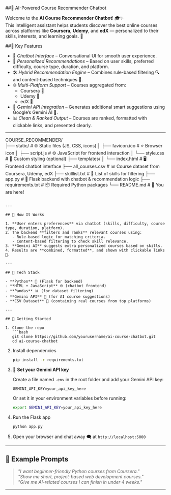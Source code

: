 
 ##🤖 AI-Powered Course Recommender Chatbot

Welcome to the **AI Course Recommender Chatbot**! 🎓✨  
This intelligent assistant helps students discover the best online courses across platforms like **Coursera**, **Udemy**, and **edX** — personalized to their skills, interests, and learning goals. 🚀



##🧠 Key Features

- 💬 *Chatbot Interface* – Conversational UI for smooth user experience.
- 🎯 *Personalized Recommendations* – Based on user skills, preferred difficulty, course type, duration, and platform.
- 🛠️ *Hybrid Recommendation Engine* – Combines rule-based filtering 🔍 and content-based techniques 🧩.
- 🌐 *Multi-Platform Support* – Courses aggregated from:
  - Coursera 📘  
  - Udemy 📕  
  - edX 📗
- 🤝 *Gemini API Integration* – Generates additional smart suggestions using Google’s Gemini AI 🤖.
- 📊 *Clean & Ranked Output* – Courses are ranked, formatted with clickable links, and presented clearly.

---
COURSE_RECOMMENDER/             
├── static/                    # 🌐 Static files (JS, CSS, icons)
│   ├── favicon.ico            # ⭐ Browser icon
│   ├── script.js              # ⚙️ JavaScript for frontend interaction
│   └── style.css              # 🎨 Custom styling (optional)
├── templates/
│   └── index.html             # 🖥️ Frontend chatbot interface
├── all_courses.csv            # 📊 Course dataset from Coursera, Udemy, edX
├── skilllist.txt              # 🧾 List of skills for filtering
├── app.py                     # 🚀 Flask backend with chatbot & recommendation logic
├── requirements.txt           # 📦 Required Python packages
└── README.md                  # 📄 You are here!



```

---

## 🧪 How It Works

1. **User enters preferences** via chatbot (skills, difficulty, course type, duration, platform).
2. The backend **filters and ranks** relevant courses using:
   - Rule-based logic for matching criteria.
   - Content-based filtering to check skill relevance.
3. **Gemini AI** suggests extra personalized courses based on skills.
4. Results are **combined, formatted**, and shown with clickable links 🔗.

---

## 🧰 Tech Stack

- **Python** 🐍 (Flask for backend)
- **HTML + JavaScript** 🌐 (chatbot frontend)
- **Pandas** 📊 (for dataset filtering)
- **Gemini API** 🤖 (for AI course suggestions)
- **CSV Dataset** 📂 (containing real courses from top platforms)

---

## 🚀 Getting Started

1. Clone the repo  
   ```bash
   git clone https://github.com/yourusername/ai-course-chatbot.git
   cd ai-course-chatbot
   ```

2. Install dependencies  
   ```bash
   pip install -r requirements.txt
   ```

3. 🔐 **Set your Gemini API key**

   Create a file named `.env` in the root folder and add your Gemini API key:

   ```env
   GEMINI_API_KEY=your_api_key_here
   ```

   Or set it in your environment variables before running:

   ```bash
   export GEMINI_API_KEY=your_api_key_here
   ```

4. Run the Flask app  
   ```bash
   python app.py
   ```

5. Open your browser and chat away 🗨️ at `http://localhost:5000`

---

## 📌 Example Prompts

> *"I want beginner-friendly Python courses from Coursera."*  
> *"Show me short, project-based web development courses."*  
> *"Give me AI-related courses I can finish in under 4 weeks."*

---

